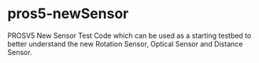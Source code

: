 # pros5-newSensor
PROSV5 New Sensor Test Code which can be used as a starting testbed to better understand the new Rotation Sensor, Optical Sensor and Distance Sensor.
